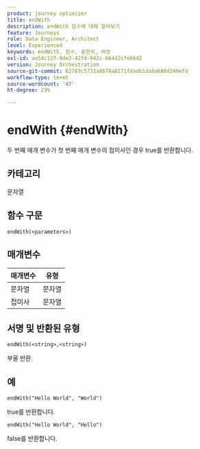 ```yaml
---
product: journey optimizer
title: endWith
description: endWith 함수에 대해 알아보기
feature: Journeys
role: Data Engineer, Architect
level: Experienced
keywords: endWith, 함수, 표현식, 여정
exl-id: ae54c127-9de2-42fd-942c-664d2cfe66d2
version: Journey Orchestration
source-git-commit: 62783c5731a8b78a8171fdadb1da8a680d249efd
workflow-type: tm+mt
source-wordcount: '47'
ht-degree: 23%

---
```


# endWith {#endWith}

두 번째 매개 변수가 첫 번째 매개 변수의 접미사인 경우 true를 반환합니다.

## 카테고리

문자열

## 함수 구문

`endWith(<parameters>)`

## 매개변수

| 매개변수 | 유형 |
|-----------|------------------|
| 문자열 | 문자열 |
| 접미사 | 문자열 |

## 서명 및 반환된 유형

`endWith(<string>,<string>)`

부울 반환.

## 예

`endWith("Hello World", "World")`

true를 반환합니다.

`endWith("Hello World", "Hello")`

false를 반환합니다.
